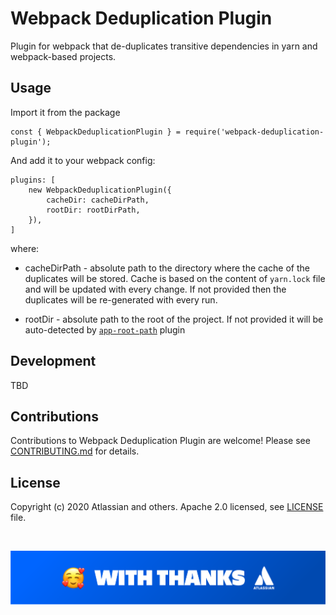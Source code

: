 # Webpack Deduplication Plugin

Plugin for webpack that de-duplicates transitive dependencies in yarn and webpack-based projects.

## Usage

Import it from the package

```
const { WebpackDeduplicationPlugin } = require('webpack-deduplication-plugin');
```

And add it to your webpack config:

```
plugins: [
    new WebpackDeduplicationPlugin({
        cacheDir: cacheDirPath,
        rootDir: rootDirPath,
    }),
]
```

where:

-   cacheDirPath - absolute path to the directory where the cache of the duplicates will be stored.
    Cache is based on the content of `yarn.lock` file and will be updated with every change.
    If not provided then the duplicates will be re-generated with every run.

*   rootDir - absolute path to the root of the project. If not provided it will be auto-detected
    by [`app-root-path`](https://www.npmjs.com/package/app-root-path) plugin

## Development

TBD

## Contributions

Contributions to Webpack Deduplication Plugin are welcome! Please see [CONTRIBUTING.md](CONTRIBUTING.md) for details.

## License

Copyright (c) 2020 Atlassian and others.
Apache 2.0 licensed, see [LICENSE](LICENSE) file.

<br/>

[![With ❤️ from Atlassian](https://raw.githubusercontent.com/atlassian-internal/oss-assets/master/banner-with-thanks.png)](https://www.atlassian.com)
